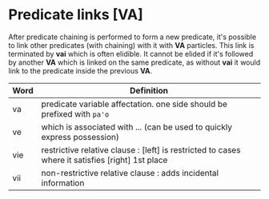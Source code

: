 # Predicate links [VA]

After predicate chaining is performed to form a new predicate, it's possible to
link other predicates (with chaining) with it with **VA** particles. This
link is terminated by **vai** which is often elidible. It cannot be elided if
it's followed by another **VA** which is linked on the same predicate, as
without **vai** it would link to the predicate inside the previous **VA**.

| Word | Definition                                                                                       |
| ---- | ------------------------------------------------------------------------------------------------ |
| va   | predicate variable affectation. one side should be prefixed with `pa'o`                          |
| ve   | which is associated with ... (can be used to quickly express possession)                         |
| vie  | restrictive relative clause : [left] is restricted to cases where it satisfies [right] 1st place |
| vii  | non-restrictive relative clause : adds incidental information                                    |